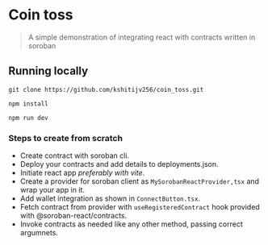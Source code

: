 # Coin toss

> A simple demonstration of integrating react with contracts written in soroban

## Running locally

```
git clone https://github.com/kshitijv256/coin_toss.git
```

```
npm install
```

```
npm run dev
```


### Steps to create from scratch

- Create contract with soroban cli.
- Deploy your contracts and add details to deployments.json.
- Initiate react app *preferably with vite*.
- Create a provider for soroban client as `MySorobanReactProvider,tsx` and wrap your app in it.
- Add wallet integration as shown in `ConnectButton.tsx`.
- Fetch contract from provider with `useRegisteredContract` hook provided with @soroban-react/contracts.
- Invoke contracts as needed like any other method, passing correct argumnets.
